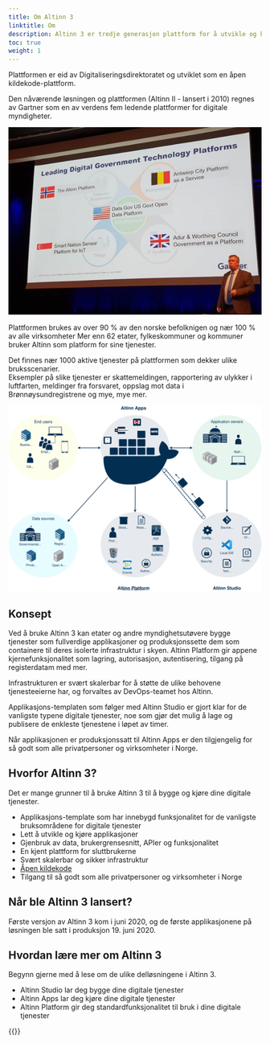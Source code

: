 ```yaml
---
title: Om Altinn 3
linktitle: Om
description: Altinn 3 er tredje generasjon plattform for å utvikle og kjøre digitale tjenester.
toc: true
weight: 1
---
```


Plattformen er eid av Digitaliseringsdirektoratet og utviklet som en åpen kildekode-plattform.

Den nåværende løsningen og plattformen (Altinn II - lansert i 2010) regnes av Gartner som en
av verdens fem ledende plattformer for digitale myndigheter.

![Gartner](gartner.png "Gartner")

Plattformen brukes av over 90 % av den norske befolknigen og nær 100 % av alle virksomheter
Mer enn 62 etater, fylkeskommuner og kommuner bruker Altinn som platform for sine tjenester.

Det finnes nær 1000 aktive tjenester på plattformen som dekker ulike bruksscenarier.  
Eksempler på slike tjenester er skattemeldingen, rapportering av ulykker i luftfarten, meldinger fra forsvaret,
oppslag mot data i Brønnøysundregistrene og mye, mye mer.

![Konsept](concept3.svg "Konsept for Altinn 3")

## Konsept

Ved å bruke Altinn 3 kan etater og andre myndighetsutøvere bygge tjenester som fullverdige applikasjoner og produksjonssette
dem som containere til deres isolerte infrastruktur i skyen. Altinn Platform gir appene kjernefunksjonalitet
som lagring, autorisasjon, autentisering, tilgang på registerdatam med mer.

Infrastrukturen er svært skalerbar for å støtte de ulike behovene tjenesteeierne har, og forvaltes av DevOps-teamet hos Altinn.

Applikasjons-templaten som følger med Altinn Studio er gjort klar for de vanligste typene digitale tjenester,
noe som gjør det mulig å lage og publisere de enkleste tjenestene i løpet av timer.

Når applikasjonen er produksjonssatt til Altinn Apps er den tilgjengelig for så godt som alle privatpersoner og virksomheter i Norge.

## Hvorfor Altinn 3?

Det er mange grunner til å bruke Altinn 3 til å bygge og kjøre dine digitale tjenester.

- Applikasjons-template som har innebygd funksjonalitet for de vanligste bruksområdene for digitale tjenester
- Lett å utvikle og kjøre applikasjoner
- Gjenbruk av data, brukergrensesnitt, APIer og funksjonalitet
- En kjent plattform for sluttbrukerne
- Svært skalerbar og sikker infrastruktur
- [Åpen kildekode](https://github.com/Altinn/altinn-studio)
- Tilgang til så godt som alle privatpersoner og virksomheter i Norge

## Når ble Altinn 3 lansert?

Første versjon av Altinn 3 kom i juni 2020, og de første applikasjonene på løsningen ble satt i produksjon 19. juni 2020.

## Hvordan lære mer om Altinn 3

Begynn gjerne med å lese om de ulike delløsningene i Altinn 3.  

- Altinn Studio lar deg bygge dine digitale tjenester
- Altinn Apps lar deg kjøre dine digitale tjenester
- Altinn Platform gir deg standardfunksjonalitet til bruk i dine digitale tjenester

{{<children />}}
